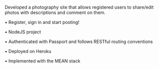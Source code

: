 Developed a photography site that allows registered users to share/edit photos with descriptions and comment on them.

• Register, sign in and start posting!


• NodeJS project

• Authenticated with Passport and follows RESTful routing conventions

• Deployed on Heroku

• Implemented with the MEAN stack
